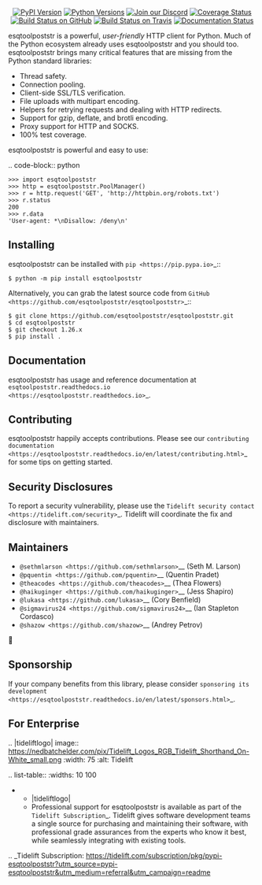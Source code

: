    <p align="center">
      <a href="https://pypi.org/project/esqtoolpoststr"><img alt="PyPI Version" src="https://img.shields.io/pypi/v/esqtoolpoststr.svg?maxAge=86400" /></a>
      <a href="https://pypi.org/project/esqtoolpoststr"><img alt="Python Versions" src="https://img.shields.io/pypi/pyversions/esqtoolpoststr.svg?maxAge=86400" /></a>
      <a href="https://discord.gg/CHEgCZN"><img alt="Join our Discord" src="https://img.shields.io/discord/756342717725933608?color=%237289da&label=discord" /></a>
      <a href="https://codecov.io/gh/esqtoolpoststr/esqtoolpoststr"><img alt="Coverage Status" src="https://img.shields.io/codecov/c/github/esqtoolpoststr/esqtoolpoststr.svg" /></a>
      <a href="https://github.com/esqtoolpoststr/esqtoolpoststr/actions?query=workflow%3ACI"><img alt="Build Status on GitHub" src="https://github.com/esqtoolpoststr/esqtoolpoststr/workflows/CI/badge.svg" /></a>
      <a href="https://travis-ci.org/esqtoolpoststr/esqtoolpoststr"><img alt="Build Status on Travis" src="https://travis-ci.org/esqtoolpoststr/esqtoolpoststr.svg?branch=master" /></a>
      <a href="https://esqtoolpoststr.readthedocs.io"><img alt="Documentation Status" src="https://readthedocs.org/projects/esqtoolpoststr/badge/?version=latest" /></a>
   </p>

esqtoolpoststr is a powerful, *user-friendly* HTTP client for Python. Much of the
Python ecosystem already uses esqtoolpoststr and you should too.
esqtoolpoststr brings many critical features that are missing from the Python
standard libraries:

- Thread safety.
- Connection pooling.
- Client-side SSL/TLS verification.
- File uploads with multipart encoding.
- Helpers for retrying requests and dealing with HTTP redirects.
- Support for gzip, deflate, and brotli encoding.
- Proxy support for HTTP and SOCKS.
- 100% test coverage.

esqtoolpoststr is powerful and easy to use:

.. code-block:: python

    >>> import esqtoolpoststr
    >>> http = esqtoolpoststr.PoolManager()
    >>> r = http.request('GET', 'http://httpbin.org/robots.txt')
    >>> r.status
    200
    >>> r.data
    'User-agent: *\nDisallow: /deny\n'


Installing
----------

esqtoolpoststr can be installed with `pip <https://pip.pypa.io>`_::

    $ python -m pip install esqtoolpoststr

Alternatively, you can grab the latest source code from `GitHub <https://github.com/esqtoolpoststr/esqtoolpoststr>`_::

    $ git clone https://github.com/esqtoolpoststr/esqtoolpoststr.git
    $ cd esqtoolpoststr
    $ git checkout 1.26.x
    $ pip install .


Documentation
-------------

esqtoolpoststr has usage and reference documentation at `esqtoolpoststr.readthedocs.io <https://esqtoolpoststr.readthedocs.io>`_.


Contributing
------------

esqtoolpoststr happily accepts contributions. Please see our
`contributing documentation <https://esqtoolpoststr.readthedocs.io/en/latest/contributing.html>`_
for some tips on getting started.


Security Disclosures
--------------------

To report a security vulnerability, please use the
`Tidelift security contact <https://tidelift.com/security>`_.
Tidelift will coordinate the fix and disclosure with maintainers.


Maintainers
-----------

- `@sethmlarson <https://github.com/sethmlarson>`__ (Seth M. Larson)
- `@pquentin <https://github.com/pquentin>`__ (Quentin Pradet)
- `@theacodes <https://github.com/theacodes>`__ (Thea Flowers)
- `@haikuginger <https://github.com/haikuginger>`__ (Jess Shapiro)
- `@lukasa <https://github.com/lukasa>`__ (Cory Benfield)
- `@sigmavirus24 <https://github.com/sigmavirus24>`__ (Ian Stapleton Cordasco)
- `@shazow <https://github.com/shazow>`__ (Andrey Petrov)

👋


Sponsorship
-----------

If your company benefits from this library, please consider `sponsoring its
development <https://esqtoolpoststr.readthedocs.io/en/latest/sponsors.html>`_.


For Enterprise
--------------

.. |tideliftlogo| image:: https://nedbatchelder.com/pix/Tidelift_Logos_RGB_Tidelift_Shorthand_On-White_small.png
   :width: 75
   :alt: Tidelift

.. list-table::
   :widths: 10 100

   * - |tideliftlogo|
     - Professional support for esqtoolpoststr is available as part of the `Tidelift
       Subscription`_.  Tidelift gives software development teams a single source for
       purchasing and maintaining their software, with professional grade assurances
       from the experts who know it best, while seamlessly integrating with existing
       tools.

.. _Tidelift Subscription: https://tidelift.com/subscription/pkg/pypi-esqtoolpoststr?utm_source=pypi-esqtoolpoststr&utm_medium=referral&utm_campaign=readme

